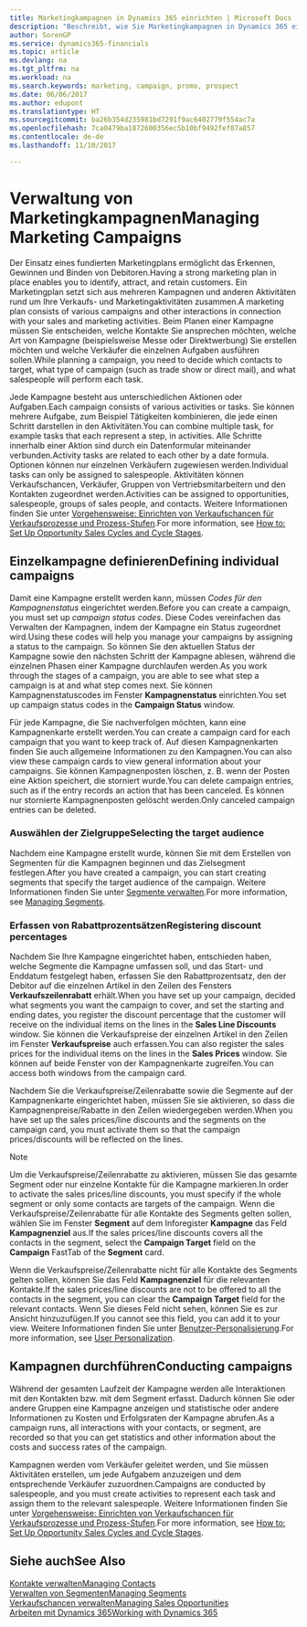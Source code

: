```yaml
---
title: Marketingkampagnen in Dynamics 365 einrichten | Microsoft Docs
description: "Beschreibt, wie Sie Marketingkampagnen in Dynamics 365 einrichten und ausführen, um potenzielle Kunden zu identifizieren und Kunden zu behalten."
author: SorenGP
ms.service: dynamics365-financials
ms.topic: article
ms.devlang: na
ms.tgt_pltfrm: na
ms.workload: na
ms.search.keywords: marketing, campaign, promo, prospect
ms.date: 06/06/2017
ms.author: edupont
ms.translationtype: HT
ms.sourcegitcommit: ba26b354d235981bd7291f9ac6402779f554ac7a
ms.openlocfilehash: 7ca0479ba1872600356ec5b10bf9492fef87a857
ms.contentlocale: de-de
ms.lasthandoff: 11/10/2017

---
```

# <a name="managing-marketing-campaigns"></a><span data-ttu-id="58148-103">Verwaltung von Marketingkampagnen</span><span class="sxs-lookup"><span data-stu-id="58148-103">Managing Marketing Campaigns</span></span>
<span data-ttu-id="58148-104">Der Einsatz eines fundierten Marketingplans ermöglicht das Erkennen, Gewinnen und Binden von Debitoren.</span><span class="sxs-lookup"><span data-stu-id="58148-104">Having a strong marketing plan in place enables you to identify, attract, and retain customers.</span></span> <span data-ttu-id="58148-105">Ein Marketingplan setzt sich aus mehreren Kampagnen und anderen Aktivitäten rund um Ihre Verkaufs- und Marketingaktivitäten zusammen.</span><span class="sxs-lookup"><span data-stu-id="58148-105">A marketing plan consists of various campaigns and other interactions in connection with your sales and marketing activities.</span></span> <span data-ttu-id="58148-106">Beim Planen einer Kampagne müssen Sie entscheiden, welche Kontakte Sie ansprechen möchten, welche Art von Kampagne (beispielsweise Messe oder Direktwerbung) Sie erstellen möchten und welche Verkäufer die einzelnen Aufgaben ausführen sollen.</span><span class="sxs-lookup"><span data-stu-id="58148-106">While planning a campaign, you need to decide which contacts to target, what type of campaign (such as trade show or direct mail), and what salespeople will perform each task.</span></span>

<span data-ttu-id="58148-107">Jede Kampagne besteht aus unterschiedlichen Aktionen oder Aufgaben.</span><span class="sxs-lookup"><span data-stu-id="58148-107">Each campaign consists of various activities or tasks.</span></span> <span data-ttu-id="58148-108">Sie können mehrere Aufgabe, zum Beispiel Tätigkeiten kombinieren, die jede einen Schritt darstellen in den Aktivitäten.</span><span class="sxs-lookup"><span data-stu-id="58148-108">You can combine multiple task, for example tasks that each represent a step, in activities.</span></span> <span data-ttu-id="58148-109">Alle Schritte innerhalb einer Aktion sind durch ein Datenformular miteinander verbunden.</span><span class="sxs-lookup"><span data-stu-id="58148-109">Activity tasks are related to each other by a date formula.</span></span> <span data-ttu-id="58148-110">Optionen können nur einzelnen Verkäufern zugewiesen werden.</span><span class="sxs-lookup"><span data-stu-id="58148-110">Individual tasks can only be assigned to salespeople.</span></span> <span data-ttu-id="58148-111">Aktivitäten können Verkaufschancen, Verkäufer, Gruppen von Vertriebsmitarbeitern und den Kontakten zugeordnet werden.</span><span class="sxs-lookup"><span data-stu-id="58148-111">Activities can be assigned to opportunities, salespeople, groups of sales people, and contacts.</span></span> <span data-ttu-id="58148-112">Weitere Informationen finden Sie unter [Vorgehensweise: Einrichten von Verkaufschancen für Verkaufsprozesse und Prozess-Stufen](marketing-how-setup-opportunity-sales-cycles-stages.md).</span><span class="sxs-lookup"><span data-stu-id="58148-112">For more information, see [How to: Set Up Opportunity Sales Cycles and Cycle Stages](marketing-how-setup-opportunity-sales-cycles-stages.md).</span></span>

## <a name="defining-individual-campaigns"></a><span data-ttu-id="58148-113">Einzelkampagne definieren</span><span class="sxs-lookup"><span data-stu-id="58148-113">Defining individual campaigns</span></span>
<span data-ttu-id="58148-114">Damit eine Kampagne erstellt werden kann, müssen *Codes für den Kampagnenstatus* eingerichtet werden.</span><span class="sxs-lookup"><span data-stu-id="58148-114">Before you can create a campaign, you must set up *campaign status codes*.</span></span> <span data-ttu-id="58148-115">Diese Codes vereinfachen das Verwalten der Kampagnen, indem der Kampagne ein Status zugeordnet wird.</span><span class="sxs-lookup"><span data-stu-id="58148-115">Using these codes will help you manage your campaigns by assigning a status to the campaign.</span></span> <span data-ttu-id="58148-116">So können Sie den aktuellen Status der Kampagne sowie den nächsten Schritt der Kampagne ablesen, während die einzelnen Phasen einer Kampagne durchlaufen werden.</span><span class="sxs-lookup"><span data-stu-id="58148-116">As you work through the stages of a campaign, you are able to see what step a campaign is at and what step comes next.</span></span> <span data-ttu-id="58148-117">Sie können Kampagnenstatuscodes im Fenster **Kampagnenstatus** einrichten.</span><span class="sxs-lookup"><span data-stu-id="58148-117">You set up campaign status codes in the **Campaign Status** window.</span></span>

<span data-ttu-id="58148-118">Für jede Kampagne, die Sie nachverfolgen möchten, kann eine Kampagnenkarte erstellt werden.</span><span class="sxs-lookup"><span data-stu-id="58148-118">You can create a campaign card for each campaign that you want to keep track of.</span></span> <span data-ttu-id="58148-119">Auf diesen Kampagnenkarten finden Sie auch allgemeine Informationen zu den Kampagnen.</span><span class="sxs-lookup"><span data-stu-id="58148-119">You can also view these campaign cards to view general information about your campaigns.</span></span>
<span data-ttu-id="58148-120">Sie können Kampagnenposten löschen, z. B. wenn der Posten eine Aktion speichert, die storniert wurde.</span><span class="sxs-lookup"><span data-stu-id="58148-120">You can delete campaign entries, such as if the entry records an action that has been canceled.</span></span> <span data-ttu-id="58148-121">Es können nur stornierte Kampagnenposten gelöscht werden.</span><span class="sxs-lookup"><span data-stu-id="58148-121">Only canceled campaign entries can be deleted.</span></span>

### <a name="selecting-the-target-audience"></a><span data-ttu-id="58148-122">Auswählen der Zielgruppe</span><span class="sxs-lookup"><span data-stu-id="58148-122">Selecting the target audience</span></span>
<span data-ttu-id="58148-123">Nachdem eine Kampagne erstellt wurde, können Sie mit dem Erstellen von Segmenten für die Kampagnen beginnen und das Zielsegment festlegen.</span><span class="sxs-lookup"><span data-stu-id="58148-123">After you have created a campaign, you can start creating segments that specify the target audience of the campaign.</span></span> <span data-ttu-id="58148-124">Weitere Informationen finden Sie unter [Segmente verwalten](marketing-segments.md).</span><span class="sxs-lookup"><span data-stu-id="58148-124">For more information, see [Managing Segments](marketing-segments.md).</span></span>

### <a name="registering-discount-percentages"></a><span data-ttu-id="58148-125">Erfassen von Rabattprozentsätzen</span><span class="sxs-lookup"><span data-stu-id="58148-125">Registering discount percentages</span></span>
<span data-ttu-id="58148-126">Nachdem Sie Ihre Kampagne eingerichtet haben, entschieden haben, welche Segmente die Kampagne umfassen soll, und das Start- und Enddatum festgelegt haben, erfassen Sie den Rabattprozentsatz, den der Debitor auf die einzelnen Artikel in den Zeilen des Fensters **Verkaufszeilenrabatt** erhält.</span><span class="sxs-lookup"><span data-stu-id="58148-126">When you have set up your campaign, decided what segments you want the campaign to cover, and set the starting and ending dates, you register the discount percentage that the customer will receive on the individual items on the lines in the **Sales Line Discounts** window.</span></span> <span data-ttu-id="58148-127">Sie können die Verkaufspreise der einzelnen Artikel in den Zeilen im Fenster **Verkaufspreise** auch erfassen.</span><span class="sxs-lookup"><span data-stu-id="58148-127">You can also register the sales prices for the individual items on the lines in the **Sales Prices** window.</span></span> <span data-ttu-id="58148-128">Sie können auf beide Fenster von der Kampagnenkarte zugreifen.</span><span class="sxs-lookup"><span data-stu-id="58148-128">You can access both windows from the campaign card.</span></span>

 <span data-ttu-id="58148-129">Nachdem Sie die Verkaufspreise/Zeilenrabatte sowie die Segmente auf der Kampagnenkarte eingerichtet haben, müssen Sie sie aktivieren, so dass die Kampagnenpreise/Rabatte in den Zeilen wiedergegeben werden.</span><span class="sxs-lookup"><span data-stu-id="58148-129">When you have set up the sales prices/line discounts and the segments on the campaign card, you must activate them so that the campaign prices/discounts will be reflected on the lines.</span></span>

> [!NOTE]  
>   <span data-ttu-id="58148-130">Um die Verkaufspreise/Zeilenrabatte zu aktivieren, müssen Sie das gesamte Segment oder nur einzelne Kontakte für die Kampagne markieren.</span><span class="sxs-lookup"><span data-stu-id="58148-130">In order to activate the sales prices/line discounts, you must specify if the whole segment or only some contacts are targets of the campaign.</span></span> <span data-ttu-id="58148-131">Wenn die Verkaufspreise/Zeilenrabatte für alle Kontakte des Segments gelten sollen, wählen Sie im Fenster **Segment** auf dem Inforegister **Kampagne** das Feld **Kampagnenziel** aus.</span><span class="sxs-lookup"><span data-stu-id="58148-131">If the sales prices/line discounts covers all the contacts in the segment, select the **Campaign Target** field on the **Campaign** FastTab of the **Segment** card.</span></span>

<span data-ttu-id="58148-132">Wenn die Verkaufspreise/Zeilenrabatte nicht für alle Kontakte des Segments gelten sollen, können Sie das Feld **Kampagnenziel** für die relevanten Kontakte.</span><span class="sxs-lookup"><span data-stu-id="58148-132">If the sales prices/line discounts are not to be offered to all the contacts in the segment, you can clear the **Campaign Target** field for the relevant contacts.</span></span> <span data-ttu-id="58148-133">Wenn Sie dieses Feld nicht sehen, können Sie es zur Ansicht hinzuzufügen.</span><span class="sxs-lookup"><span data-stu-id="58148-133">If you cannot see this field, you can add it to your view.</span></span> <span data-ttu-id="58148-134">Weitere Informationen finden Sie unter [Benutzer-Personalisierung](ui-user-personalization.md).</span><span class="sxs-lookup"><span data-stu-id="58148-134">For more information, see [User Personalization](ui-user-personalization.md).</span></span>

## <a name="conducting-campaigns"></a><span data-ttu-id="58148-135">Kampagnen durchführen</span><span class="sxs-lookup"><span data-stu-id="58148-135">Conducting campaigns</span></span>
<span data-ttu-id="58148-136">Während der gesamten Laufzeit der Kampagne werden alle Interaktionen mit den Kontakten bzw. mit dem Segment erfasst. Dadurch können Sie oder andere Gruppen eine Kampagne anzeigen und statistische oder andere Informationen zu Kosten und Erfolgsraten der Kampagne abrufen.</span><span class="sxs-lookup"><span data-stu-id="58148-136">As a campaign runs, all interactions with your contacts, or segment, are recorded so that you can get statistics and other information about the costs and success rates of the campaign.</span></span>

<span data-ttu-id="58148-137">Kampagnen werden vom Verkäufer geleitet werden, und Sie müssen Aktivitäten erstellen, um jede Aufgabem anzuzeigen und dem entsprechende Verkäufer zuzuordnen.</span><span class="sxs-lookup"><span data-stu-id="58148-137">Campaigns are conducted by salespeople, and you must create activities to represent each task and assign them to the relevant salespeople.</span></span> <span data-ttu-id="58148-138">Weitere Informationen finden Sie unter [Vorgehensweise: Einrichten von Verkaufschancen für Verkaufsprozesse und Prozess-Stufen](marketing-how-setup-opportunity-sales-cycles-stages.md).</span><span class="sxs-lookup"><span data-stu-id="58148-138">For more information, see [How to: Set Up Opportunity Sales Cycles and Cycle Stages](marketing-how-setup-opportunity-sales-cycles-stages.md).</span></span>

## <a name="see-also"></a><span data-ttu-id="58148-139">Siehe auch</span><span class="sxs-lookup"><span data-stu-id="58148-139">See Also</span></span>
[<span data-ttu-id="58148-140">Kontakte verwalten</span><span class="sxs-lookup"><span data-stu-id="58148-140">Managing Contacts</span></span>](marketing-contacts.md)  
[<span data-ttu-id="58148-141">Verwalten von Segmenten</span><span class="sxs-lookup"><span data-stu-id="58148-141">Managing Segments</span></span>](marketing-segments.md)  
[<span data-ttu-id="58148-142">Verkaufschancen verwalten</span><span class="sxs-lookup"><span data-stu-id="58148-142">Managing Sales Opportunities</span></span>](marketing-manage-sales-opportunities.md)  
[<span data-ttu-id="58148-143">Arbeiten mit Dynamics 365</span><span class="sxs-lookup"><span data-stu-id="58148-143">Working with Dynamics 365</span></span>](ui-work-product.md)  

